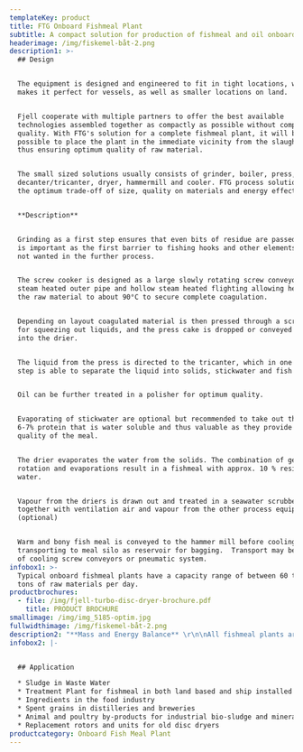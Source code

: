 ```yaml
---
templateKey: product
title: FTG Onboard Fishmeal Plant
subtitle: A compact solution for production of fishmeal and oil onboard a vessel
headerimage: /img/fiskemel-båt-2.png
description1: >-
  ## Design


  The equipment is designed and engineered to fit in tight locations, which
  makes it perfect for vessels, as well as smaller locations on land. 


  Fjell cooperate with multiple partners to offer the best available
  technologies assembled together as compactly as possible without compromising
  quality. With FTG's solution for a complete fishmeal plant, it will be
  possible to place the plant in the immediate vicinity from the slaughteries
  thus ensuring optimum quality of raw material.


  The small sized solutions usually consists of grinder, boiler, press,
  decanter/tricanter, dryer, hammermill and cooler. FTG process solution ensure
  the optimum trade-off of size, quality on materials and energy effectiveness. 


  **Description**


  Grinding as a first step ensures that even bits of residue are passed on - and
  is important as the first barrier to fishing hooks and other elements that are
  not wanted in the further process.


  The screw cooker is designed as a large slowly rotating screw conveyor with
  steam heated outer pipe and hollow steam heated flighting allowing heating of
  the raw material to about 90°C to secure complete coagulation. 


  Depending on layout coagulated material is then pressed through a screwpress
  for squeezing out liquids, and the press cake is dropped or conveyed directly
  into the drier.


  The liquid from the press is directed to the tricanter, which in one single
  step is able to separate the liquid into solids, stickwater and fish oil. 


  Oil can be further treated in a polisher for optimum quality.


  Evaporating of stickwater are optional but recommended to take out the last
  6-7% protein that is water soluble and thus valuable as they provide a better
  quality of the meal.


  The drier evaporates the water from the solids. The combination of gentle
  rotation and evaporations result in a fishmeal with approx. 10 % residual
  water.


  Vapour from the driers is drawn out and treated in a seawater scrubber
  together with ventilation air and vapour from the other process equipment.
  (optional)


  Warm and bony fish meal is conveyed to the hammer mill before cooling and
  transporting to meal silo as reservoir for bagging.  Transport may be by means
  of cooling screw conveyors or pneumatic system.
infobox1: >-
  Typical onboard fishmeal plants have a capacity range of between 60 to 250
  tons of raw materials per day.
productbrochures:
  - file: /img/fjell-turbo-disc-dryer-brochure.pdf
    title: PRODUCT BROCHURE
smallimage: /img/img_5185-optim.jpg
fullwidthimage: /img/fiskemel-båt-2.png
description2: "**Mass and Energy Balance** \r\n\nAll fishmeal plants are being calculated based on given numbers for rest raw material to be processed. This calculation are set up in a Mass and Energy Balance Scheme to specify dimensions on all equipment and piping. \n\n**Flowsheet**\n\nAfter finalizing a M&E balance we produce a flowsheet and 3D drawing to optimize the tradeoff betwen size, quality in materials and cost. \n\n**P&ID** \n\nTogether with client or yard, we produce all necessarry drawings and plan all interfaces for easy assembly and use. Of course PLC system are included - and can be integrated to most common PLC systems (for global control)"
infobox2: |-


  ## Application

  * Sludge in Waste Water 
  * Treatment Plant for fishmeal in both land based and ship installed plants 
  * Ingredients in the food industry
  * Spent grains in distilleries and breweries
  * Animal and poultry by-products for industrial bio-sludge and mineral sludge 
  * Replacement rotors and units for old disc dryers
productcategory: Onboard Fish Meal Plant
---
```


